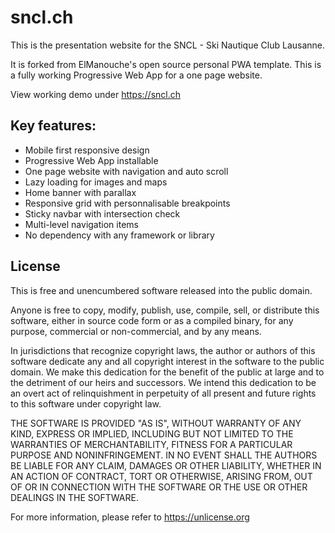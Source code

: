 # sncl.ch
This is the presentation website for the SNCL - Ski Nautique Club Lausanne.

It is forked from ElManouche's open source personal PWA template.
This is a fully working Progressive Web App for a one page website.

View working demo under https://sncl.ch

## Key features:
- Mobile first responsive design
- Progressive Web App installable
- One page website with navigation and auto scroll
- Lazy loading for images and maps
- Home banner with parallax
- Responsive grid with personnalisable breakpoints
- Sticky navbar with intersection check
- Multi-level navigation items
- No dependency with any framework or library

## License
This is free and unencumbered software released into the public domain.

Anyone is free to copy, modify, publish, use, compile, sell, or
distribute this software, either in source code form or as a compiled
binary, for any purpose, commercial or non-commercial, and by any
means.

In jurisdictions that recognize copyright laws, the author or authors
of this software dedicate any and all copyright interest in the
software to the public domain. We make this dedication for the benefit
of the public at large and to the detriment of our heirs and
successors. We intend this dedication to be an overt act of
relinquishment in perpetuity of all present and future rights to this
software under copyright law.

THE SOFTWARE IS PROVIDED "AS IS", WITHOUT WARRANTY OF ANY KIND,
EXPRESS OR IMPLIED, INCLUDING BUT NOT LIMITED TO THE WARRANTIES OF
MERCHANTABILITY, FITNESS FOR A PARTICULAR PURPOSE AND NONINFRINGEMENT.
IN NO EVENT SHALL THE AUTHORS BE LIABLE FOR ANY CLAIM, DAMAGES OR
OTHER LIABILITY, WHETHER IN AN ACTION OF CONTRACT, TORT OR OTHERWISE,
ARISING FROM, OUT OF OR IN CONNECTION WITH THE SOFTWARE OR THE USE OR
OTHER DEALINGS IN THE SOFTWARE.

For more information, please refer to <https://unlicense.org>
